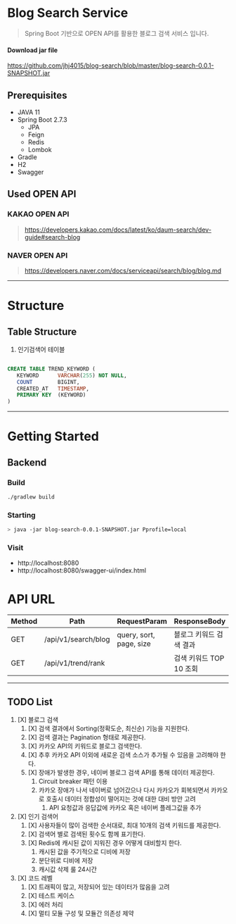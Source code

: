 Blog Search Service
===================================
> Spring Boot 기반으로 OPEN API를 활용한 블로그 검색 서비스 입니다.

#### Download jar file
https://github.com/jhj4015/blog-search/blob/master/blog-search-0.0.1-SNAPSHOT.jar


## Prerequisites
* JAVA 11
* Spring Boot 2.7.3
  * JPA
  * Feign
  * Redis
  * Lombok
* Gradle
* H2
* Swagger


## Used OPEN API
### KAKAO OPEN API
> https://developers.kakao.com/docs/latest/ko/daum-search/dev-guide#search-blog

### NAVER OPEN API
> https://developers.naver.com/docs/serviceapi/search/blog/blog.md

---

# Structure
## Table Structure
1. 인기검색어 테이블
```sql

CREATE TABLE TREND_KEYWORD (
   KEYWORD      VARCHAR(255) NOT NULL,
   COUNT        BIGINT,
   CREATED_AT   TIMESTAMP,
   PRIMARY KEY  (KEYWORD)
)

```


---
# Getting Started

## Backend
### Build
   ~~~bash
./gradlew build
   ~~~

### Starting

   ~~~bash
> java -jar blog-search-0.0.1-SNAPSHOT.jar Pprofile=local
   ~~~


### Visit
* http://localhost:8080
* http://localhost:8080/swagger-ui/index.html


# API URL
| Method | Path                | RequestParam            | ResponseBody      |
|--------|---------------------|-------------------------|-------------------|
| GET    | /api/v1/search/blog | query, sort, page, size | 블로그 키워드 검색 결과     |
| GET    | /api/v1/trend/rank  |                         | 검색 키워드 TOP 10 조회  |

---
## TODO List
1. [X] 블로그 검색
    1. [X] 검색 결과에서 Sorting(정확도순, 최신순) 기능을 지원한다.
    2. [X] 검색 결과는 Pagination 형태로 제공한다.
    3. [X] 카카오 API의 키워드로 블로그 검색한다.
    4. [X] 추후 카카오 API 이외에 새로운 검색 소스가 추가될 수 있음을 고려해야 한다.
    5. [X] 장애가 발생한 경우, 네이버 블로그 검색 API를 통해 데이터 제공한다.
        1. Circuit breaker 패턴 이용
        2. 카카오 장애가 나서 네이버로 넘어갔으나 다시 카카오가 회복되면서 카카오로 호출시 데이터 정합성이 떨어지는 것에 대한 대비 방안 고려
            1. API 요청값과 응답값에 카카오 혹은 네이버 플레그값을 추가
2. [X] 인기 검색어
    1. [X] 사용자들이 많이 검색한 순서대로, 최대 10개의 검색 키워드를 제공한다.
    2. [X] 검색어 별로 검색된 횟수도 함께 표기한다.
    3. [X] Redis에 캐시된 값이 지워진 경우 어떻게 대비할지 한다. 
       1. 캐시된 값을 주기적으로 디비에 저장
       2. 분단위로 디비에 저장
       3. 캐시값 삭제 룰 24시간
4. [X] 코드 레벨
    1. [X] 트래픽이 많고, 저장되어 있는 데이터가 많음을 고려
    2. [X] 테스트 케이스
    3. [X] 에러 처리
    4. [X] 멀티 모듈 구성 및 모듈간 의존성 제약